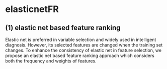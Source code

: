 # elasticnetFR

## (1) elastic net based feature ranking

Elastic net is preferred in variable selection and widely used in intelligent diagnosis. However, its selected features are changed when the training set changes. 
To enhance the consistency of elastic net in feature selection, we propose an elastic net based feature ranking approach which considers both the frequency and weights 
of features.
